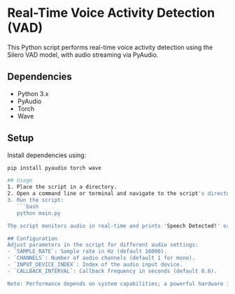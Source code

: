 # Real-Time Voice Activity Detection (VAD)

This Python script performs real-time voice activity detection using the Silero VAD model, with audio streaming via PyAudio.

## Dependencies
- Python 3.x
- PyAudio
- Torch
- Wave

## Setup
Install dependencies using:
```bash
pip install pyaudio torch wave

## Usage
1. Place the script in a directory.
2. Open a command line or terminal and navigate to the script's directory.
3. Run the script:
   ```bash
   python main.py

The script monitors audio in real-time and prints 'Speech Detected!' or 'Silence Detected!' based on voice activity.

## Configuration
Adjust parameters in the script for different audio settings:
- `SAMPLE_RATE`: Sample rate in Hz (default 16000).
- `CHANNELS`: Number of audio channels (default 1 for mono).
- `INPUT_DEVICE_INDEX`: Index of the audio input device.
- `CALLBACK_INTERVAL`: Callback frequency in seconds (default 0.6).

Note: Performance depends on system capabilities; a powerful hardware is recommended.

